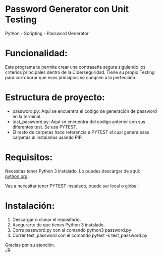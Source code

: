 # Password Generator con Unit Testing

Python - Scripting - Password Generator

# Funcionalidad:

Este programa te permite crear una contraseña segura siguiendo los criterios principales dentro de la Ciberseguridad. Tiene su propio Testing para corroborar que esos principios se cumplen a la perfección.

# Estructura de proyecto:

- password.py: Aquí se encuentra el codigo de generación de password en la terminal.
- test_password.py: Aquí se encuentra del codigo anterior con sus diferentes test. Se usa PYTEST.
- El resto de carpetas hace referencia a PYTEST el cual genera esas carpetas al instalarlos usando PIP.

# Requisitos:

Necesitas tener Python 3 instalado. Lo puedes descargar de aquí: [python.org](https://www.python.org/).

Vas a necesitar tener PYTEST instalado, puede ser local o global.

# Instalación:

1. Descargar o clonar el repositorio.
2. Asegurarte de que tienes Python 3 instalado.
3. Corre password.py con el comando python3 password.py
4. Correr test_password con el comando pytest -s test_password.py

Gracias por su atención.<br>
JR
